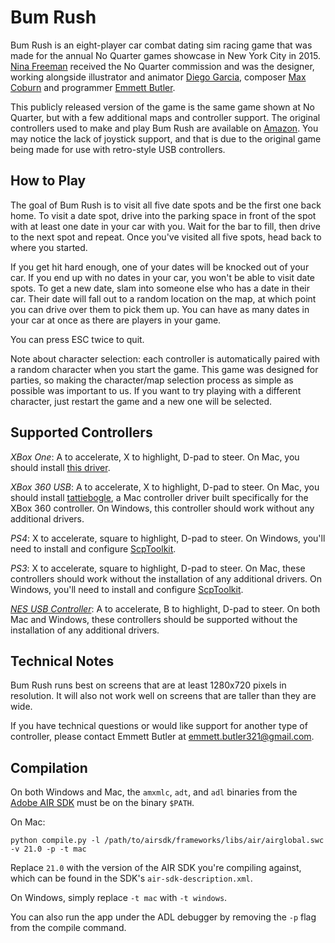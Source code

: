 Bum Rush
========

Bum Rush is an eight-player car combat dating sim racing game that was made for the annual No Quarter
games showcase in New York City in 2015. [Nina Freeman](https://twitter.com/hentaiphd) received the No Quarter commission and was the designer, working alongside illustrator and animator [Diego
Garcia](https://twitter.com/radstronomical), composer [Max
Coburn](https://twitter.com/chordslayermaxo) and programmer [Emmett Butler](https://twitter.com/sensitiveemmett).

This publicly released version of the game is the same game shown at No Quarter, but with a few additional maps and controller support. The original controllers used to make and play Bum Rush are available on [Amazon](https://www.amazon.com/gp/product/B002YVD3KM/ref=od_aui_detailpages00?ie=UTF8&psc=1). You may notice the lack of joystick support, and that is due to the original game being made for use with retro-style USB controllers.

How to Play
-----------

The goal of Bum Rush is to visit all five date spots and be the first one back
home. To visit a date spot, drive into the parking space in front of the spot
with at least one date in your car with you. Wait for the bar to fill, then
drive to the next spot and repeat. Once you've visited all five spots, head
back to where you started.

If you get hit hard enough, one of your dates will be knocked out of your car.
If you end up with no dates in your car, you won't be able to visit date
spots. To get a new date, slam into someone else who has a date in their car.
Their date will fall out to a random location on the map, at which point you
can drive over them to pick them up. You can have as many dates in your car at
once as there are players in your game.

You can press ESC twice to quit.

Note about character selection: each controller is automatically paired with a random character when you start the game. This game was designed for parties, so making the character/map selection process as simple as possible was important to us. If you want to try playing with a different character, just restart the game and a new one will be selected.

Supported Controllers
---------------------

*XBox One*: A to accelerate, X to highlight, D-pad to steer. On Mac, you
should install [this driver](https://github.com/360Controller/360Controller/releases).

*XBox 360 USB*: A to accelerate, X to highlight, D-pad to steer. On Mac, you
should install [tattiebogle](http://tattiebogle.net/index.php/ProjectRoot/Xbox360Controller/OsxDriver),
a Mac controller driver built specifically for the XBox 360 controller. On Windows,
this controller should work without any additional drivers.

*PS4*: X to accelerate, square to highlight, D-pad to steer.
On Windows, you'll need to install and configure
[ScpToolkit](https://github.com/nefarius/ScpToolkit).

*PS3*: X to accelerate, square to highlight, D-pad to steer. On Mac, these
controllers should work without the installation of any additional drivers. On
Windows, you'll need to install and configure
[ScpToolkit](https://github.com/nefarius/ScpToolkit).

[*NES USB Controller*](https://www.amazon.com/Classic-USB-NES-Controller-PC/dp/B002YVD3KM?ie=UTF8&*Version*=1&*entries*=0):
A to accelerate, B to highlight, D-pad to steer. On both Mac and Windows,
these controllers should be supported without the installation of any additional
drivers.

Technical Notes
---------------

Bum Rush runs best on screens that are at least 1280x720 pixels in resolution.
It will also not work well on screens that are taller than they are wide.

If you have technical questions or would like support for another type of controller,
please contact Emmett Butler at emmett.butler321@gmail.com.

Compilation
-----------

On both Windows and Mac, the `amxmlc`, `adt`, and `adl` binaries from the
[Adobe AIR SDK](http://www.adobe.com/devnet/air/air-sdk-download.html) must be
on the binary `$PATH`.

On Mac:

    python compile.py -l /path/to/airsdk/frameworks/libs/air/airglobal.swc -v 21.0 -p -t mac

Replace `21.0` with the version of the AIR SDK you're compiling against, which
can be found in the SDK's `air-sdk-description.xml`.

On Windows, simply replace `-t mac` with `-t windows`.

You can also run the app under the ADL debugger by removing the `-p` flag from
the compile command.
